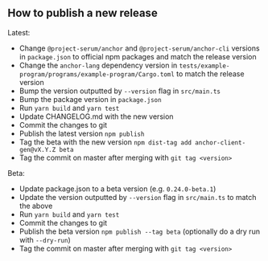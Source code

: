 ## How to publish a new release

Latest:

- Change `@project-serum/anchor` and `@project-serum/anchor-cli` versions in `package.json` to official npm packages and match the release version
- Change the `anchor-lang` dependency version in `tests/example-program/programs/example-program/Cargo.toml` to match the release version
- Bump the version outputted by `--version` flag in `src/main.ts`
- Bump the package version in `package.json`
- Run `yarn build` and `yarn test`
- Update CHANGELOG.md with the new version
- Commit the changes to git
- Publish the latest version `npm publish`
- Tag the beta with the new version `npm dist-tag add anchor-client-gen@vX.Y.Z beta`
- Tag the commit on master after merging with `git tag <version>`

Beta:

- Update package.json to a beta version (e.g. `0.24.0-beta.1`)
- Update the version outputted by `--version` flag in `src/main.ts` to match the above
- Run `yarn build` and `yarn test`
- Commit the changes to git
- Publish the beta version `npm publish --tag beta` (optionally do a dry run with `--dry-run`)
- Tag the commit on master after merging with `git tag <version>`
